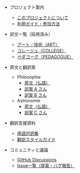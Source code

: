 - プロジェクト案内
  - [このプロジェクトについて](00_about.md)
  - [利用ガイド・参加方法](01_利用ガイド.md)

- 訳文一覧（採用済み）
  - [アート／技術（ART）](articles/アート（技術、ART）.md)
  - [コレージュ（COLLEGE）](articles/コレージュ（COLLEGE）.md)
  - [ペダゴーグ（PEDAGOGUE）](articles/ペダゴーグ（PEDAGOGUE）.md)

- 原文と翻訳案
  - Philosophie
    - [原文（仏語）](translations/philosophie/original.md)
    - [訳案 A さん](translations/philosophie/userA_translation.md)
    - [訳案 B さん](translations/philosophie/userB_translation.md)
  - Astronomie
    - [原文（仏語）](translations/astronomie/original.md)
    - [訳案 C さん](translations/astronomie/userC_translation.md)

- 翻訳支援資料
  - [用語対訳集](glossary.md)
  - [翻訳スタイルガイド](styleguide.md)

- コミュニティと議論
  - [GitHub Discussions](https://github.com/ユーザー名/リポジトリ名/discussions)
  - [Issue一覧（提案・バグ報告）](https://github.com/ユーザー名/リポジトリ名/issues)
